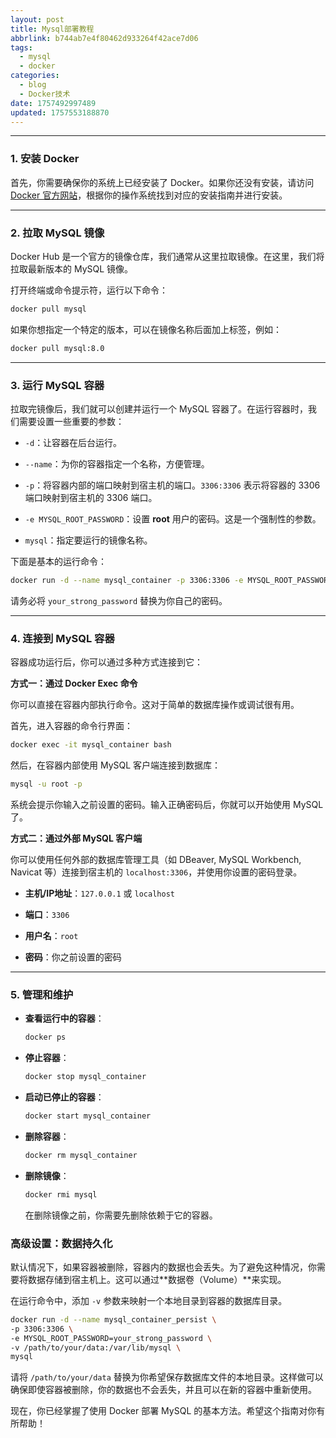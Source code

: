 ```yaml
---
layout: post
title: Mysql部署教程
abbrlink: b744ab7e4f80462d933264f42ace7d06
tags:
  - mysql
  - docker
categories:
  - blog
  - Docker技术
date: 1757492997489
updated: 1757553188870
---
```


***

### 1. 安装 Docker

首先，你需要确保你的系统上已经安装了 Docker。如果你还没有安装，请访问 [Docker 官方网站](https://www.docker.com/)，根据你的操作系统找到对应的安装指南并进行安装。

***

### 2. 拉取 MySQL 镜像

Docker Hub 是一个官方的镜像仓库，我们通常从这里拉取镜像。在这里，我们将拉取最新版本的 MySQL 镜像。

打开终端或命令提示符，运行以下命令：

```bash
docker pull mysql
```

如果你想指定一个特定的版本，可以在镜像名称后面加上标签，例如：

```bash
docker pull mysql:8.0
```

***

### 3. 运行 MySQL 容器

拉取完镜像后，我们就可以创建并运行一个 MySQL 容器了。在运行容器时，我们需要设置一些重要的参数：

- `-d`：让容器在后台运行。

- `--name`：为你的容器指定一个名称，方便管理。

- `-p`：将容器内部的端口映射到宿主机的端口。`3306:3306` 表示将容器的 3306 端口映射到宿主机的 3306 端口。

- `-e MYSQL_ROOT_PASSWORD`：设置 **root** 用户的密码。这是一个强制性的参数。

- `mysql`：指定要运行的镜像名称。

下面是基本的运行命令：

```bash
docker run -d --name mysql_container -p 3306:3306 -e MYSQL_ROOT_PASSWORD=your_strong_password mysql
```

请务必将 `your_strong_password` 替换为你自己的密码。

***

### 4. 连接到 MySQL 容器

容器成功运行后，你可以通过多种方式连接到它：

**方式一：通过 Docker Exec 命令**

你可以直接在容器内部执行命令。这对于简单的数据库操作或调试很有用。

首先，进入容器的命令行界面：

```bash
docker exec -it mysql_container bash
```

然后，在容器内部使用 MySQL 客户端连接到数据库：

```bash
mysql -u root -p
```

系统会提示你输入之前设置的密码。输入正确密码后，你就可以开始使用 MySQL 了。

**方式二：通过外部 MySQL 客户端**

你可以使用任何外部的数据库管理工具（如 DBeaver, MySQL Workbench, Navicat 等）连接到宿主机的 `localhost:3306`，并使用你设置的密码登录。

- **主机/IP地址**：`127.0.0.1` 或 `localhost`

- **端口**：`3306`

- **用户名**：`root`

- **密码**：你之前设置的密码

***

### 5. 管理和维护

- **查看运行中的容器**：

  ```bash
  docker ps
  ```

- **停止容器**：

  ```bash
  docker stop mysql_container
  ```

- **启动已停止的容器**：

  ```bash
  docker start mysql_container
  ```

- **删除容器**：

  ```bash
  docker rm mysql_container
  ```

- **删除镜像**：

  ```bash
  docker rmi mysql
  ```

  在删除镜像之前，你需要先删除依赖于它的容器。

### 高级设置：数据持久化

默认情况下，如果容器被删除，容器内的数据也会丢失。为了避免这种情况，你需要将数据存储到宿主机上。这可以通过\*\*数据卷（Volume）\*\*来实现。

在运行命令中，添加 `-v` 参数来映射一个本地目录到容器的数据库目录。

```bash
docker run -d --name mysql_container_persist \
-p 3306:3306 \
-e MYSQL_ROOT_PASSWORD=your_strong_password \
-v /path/to/your/data:/var/lib/mysql \
mysql
```

请将 `/path/to/your/data` 替换为你希望保存数据库文件的本地目录。这样做可以确保即使容器被删除，你的数据也不会丢失，并且可以在新的容器中重新使用。

现在，你已经掌握了使用 Docker 部署 MySQL 的基本方法。希望这个指南对你有所帮助！
